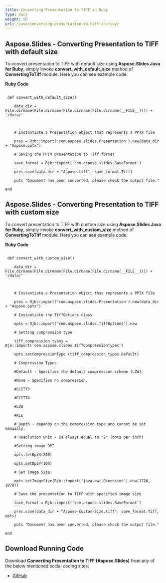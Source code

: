 ```yaml
---
title: Converting Presentation to TIFF in Ruby
type: docs
weight: 50
url: /java/converting-presentation-to-tiff-in-ruby/
---
```


## **Aspose.Slides - Converting Presentation to TIFF with default size**
To convert presentation to TIFF with default size using **Aspose.Slides Java for Ruby**, simply invoke **convert_with_default_size** method of **ConvertingToTiff** module. Here you can see example code.

**Ruby Code**

```

 def convert_with_default_size()

    data_dir = File.dirname(File.dirname(File.dirname(File.dirname(__FILE__)))) + '/data/'



    # Instantiate a Presentation object that represents a PPTX file

    pres = Rjb::import('com.aspose.slides.Presentation').new(data_dir + "Aspose.pptx")

    # Saving the PPTX presentation to Tiff format

    save_format = Rjb::import('com.aspose.slides.SaveFormat')

    pres.save(data_dir + "Aspose.tiff", save_format.Tiff)

    puts "Document has been converted, please check the output file."

end   

```
## **Aspose.Slides - Converting Presentation to TIFF with custom size**
To convert presentation to TIFF with custom size using **Aspose.Slides Java for Ruby**, simply invoke **convert_with_custom_size** method of **ConvertingToTiff** module. Here you can see example code.

**Ruby Code**

```

 def convert_with_custom_size()

    data_dir = File.dirname(File.dirname(File.dirname(File.dirname(__FILE__)))) + '/data/'



    # Instantiate a Presentation object that represents a PPTX file

    pres = Rjb::import('com.aspose.slides.Presentation').new(data_dir + "Aspose.pptx")

    # Instantiate the TiffOptions class

    opts = Rjb::import('com.aspose.slides.TiffOptions').new

    # Setting compression type

    tiff_compression_types = Rjb::import('com.aspose.slides.TiffCompressionTypes')

    opts.setCompressionType (tiff_compression_types.Default)

    # Compression Types

    #Default - Specifies the default compression scheme (LZW).

    #None - Specifies no compression.

    #CCITT3

    #CCITT4

    #LZW

    #RLE

    # Depth - depends on the compression type and cannot be set manually.

    # Resolution unit - is always equal to "2" (dots per inch)

    #Setting image DPI

    opts.setDpiX(200)

    opts.setDpiY(100)

    # Set Image Size

    opts.setImageSize(Rjb::import('java.awt.Dimension').new(1728, 1078))

    # Save the presentation to TIFF with specified image size

    save_format = Rjb::import('com.aspose.slides.SaveFormat')

    pres.save(data_dir + "Aspose-Custom-Size.tiff", save_format.Tiff, opts)

    puts "Document has been converted, please check the output file."

end  

```
## **Download Running Code**
Download **Converting Presentation to TIFF (Aspose.Slides)** from any of the below mentioned social coding sites:

- [GitHub](https://github.com/aspose-slides/Aspose.Slides-for-Java/tree/master/Plugins/Aspose_Slides_Java_for_Ruby/lib/asposeslidesjava/Presentation/convertingtotiff.rb)
